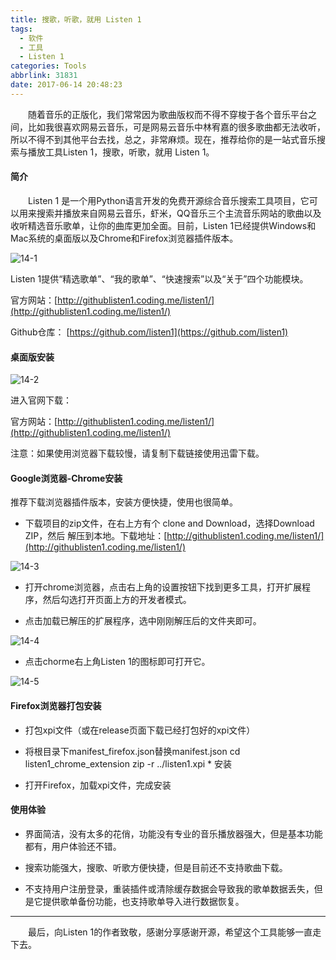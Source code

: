 ```yaml
---
title: 搜歌，听歌，就用 Listen 1
tags:
  - 软件
  - 工具
  - Listen 1
categories: Tools
abbrlink: 31831
date: 2017-06-14 20:48:23
---
```



　　随着音乐的正版化，我们常常因为歌曲版权而不得不穿梭于各个音乐平台之间，比如我很喜欢网易云音乐，可是网易云音乐中林宥嘉的很多歌曲都无法收听，所以不得不到其他平台去找，总之，非常麻烦。现在，推荐给你的是一站式音乐搜索与播放工具Listen 1，搜歌，听歌，就用 Listen 1。

<!--more-->

#### 简介

　　Listen 1 是一个用Python语言开发的免费开源综合音乐搜索工具项目，它可以用来搜索并播放来自网易云音乐，虾米，QQ音乐三个主流音乐网站的歌曲以及收听精选音乐歌单，让你的曲库更加全面。目前，Listen 1已经提供Windows和Mac系统的桌面版以及Chrome和Firefox浏览器插件版本。

![14-1](http://ohe7ixo05.bkt.clouddn.com/2017/6/14-1.png)

Listen 1提供“精选歌单”、“我的歌单”、“快速搜索”以及“关于”四个功能模块。

官方网站：[http://githublisten1.coding.me/listen1/](http://githublisten1.coding.me/listen1/)

Github仓库： [https://github.com/listen1](https://github.com/listen1)

#### 桌面版安装

![14-2](http://i.imgur.com/R6bTXkY.gif)

进入官网下载：

官方网站：[http://githublisten1.coding.me/listen1/](http://githublisten1.coding.me/listen1/)

注意：如果使用浏览器下载较慢，请复制下载链接使用迅雷下载。

#### Google浏览器-Chrome安装

推荐下载浏览器插件版本，安装方便快捷，使用也很简单。

- 下载项目的zip文件，在右上方有个 clone and Download，选择Download ZIP，然后 解压到本地。下载地址：[http://githublisten1.coding.me/listen1/](http://githublisten1.coding.me/listen1/)

![14-3](http://ohe7ixo05.bkt.clouddn.com/2017/6/14-3.png)

- 打开chrome浏览器，点击右上角的设置按钮下找到更多工具，打开扩展程序，然后勾选打开页面上方的开发者模式。

- 点击加载已解压的扩展程序，选中刚刚解压后的文件夹即可。

![14-4](http://ohe7ixo05.bkt.clouddn.com/2017/6/14-4.png)

- 点击chorme右上角Listen 1的图标即可打开它。

![14-5](http://ohe7ixo05.bkt.clouddn.com/2017/6/14-5.png)

#### Firefox浏览器打包安装

- 打包xpi文件（或在release页面下载已经打包好的xpi文件）

- 将根目录下manifest_firefox.json替换manifest.json
cd listen1_chrome_extension
zip -r ../listen1.xpi *
安装

- 打开Firefox，加载xpi文件，完成安装

#### 使用体验

- 界面简洁，没有太多的花俏，功能没有专业的音乐播放器强大，但是基本功能都有，用户体验还不错。

- 搜索功能强大，搜歌、听歌方便快捷，但是目前还不支持歌曲下载。

- 不支持用户注册登录，重装插件或清除缓存数据会导致我的歌单数据丢失，但是它提供歌单备份功能，也支持歌单导入进行数据恢复。

---

　　最后，向Listen 1的作者致敬，感谢分享感谢开源，希望这个工具能够一直走下去。
